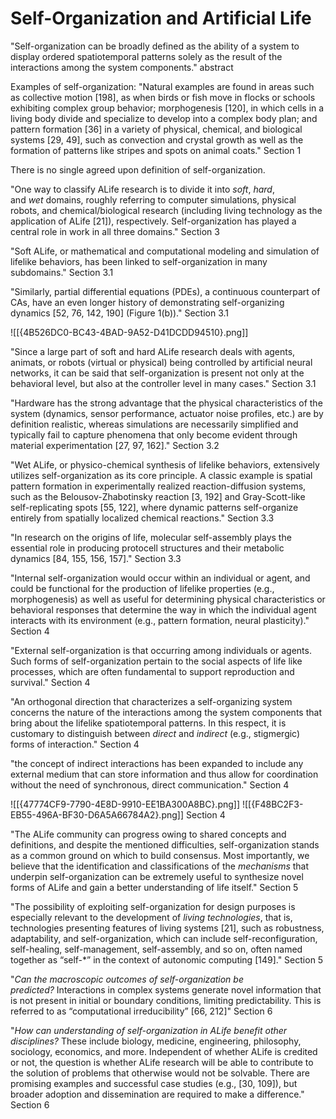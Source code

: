 # Self-Organization and Artificial Life

"Self-organization can be broadly defined as the ability of a system to display ordered spatiotemporal patterns solely as the result of the interactions among the system components." abstract

Examples of self-organization:
"Natural examples are found in areas such as collective motion [198], as when birds or fish move in flocks or schools exhibiting complex group behavior; morphogenesis [120], in which cells in a living body divide and specialize to develop into a complex body plan; and pattern formation [36] in a variety of physical, chemical, and biological systems [29, 49], such as convection and crystal growth as well as the formation of patterns like stripes and spots on animal coats." Section 1

There is no single agreed upon definition of self-organization.

"One way to classify ALife research is to divide it into _soft_, _hard_, and _wet_ domains, roughly referring to computer simulations, physical robots, and chemical/biological research (including living technology as the application of ALife [21]), respectively. Self-organization has played a central role in work in all three domains." Section 3

"Soft ALife, or mathematical and computational modeling and simulation of lifelike behaviors, has been linked to self-organization in many subdomains." Section 3.1

"Similarly, partial differential equations (PDEs), a continuous counterpart of CAs, have an even longer history of demonstrating self-organizing dynamics [52, 76, 142, 190] (Figure 1(b))." Section 3.1

![[{4B526DC0-BC43-4BAD-9A52-D41DCDD94510}.png]]

"Since a large part of soft and hard ALife research deals with agents, animats, or robots (virtual or physical) being controlled by artificial neural networks, it can be said that self-organization is present not only at the behavioral level, but also at the controller level in many cases." Section 3.1

"Hardware has the strong advantage that the physical characteristics of the system (dynamics, sensor performance, actuator noise profiles, etc.) are by definition realistic, whereas simulations are necessarily simplified and typically fail to capture phenomena that only become evident through material experimentation [27, 97, 162]." Section 3.2

"Wet ALife, or physico-chemical synthesis of lifelike behaviors, extensively utilizes self-organization as its core principle. A classic example is spatial pattern formation in experimentally realized reaction-diffusion systems, such as the Belousov-Zhabotinsky reaction [3, 192] and Gray-Scott-like self-replicating spots [55, 122], where dynamic patterns self-organize entirely from spatially localized chemical reactions." Section 3.3

"In research on the origins of life, molecular self-assembly plays the essential role in producing protocell structures and their metabolic dynamics [84, 155, 156, 157]." Section 3.3

"Internal self-organization would occur within an individual or agent, and could be functional for the production of lifelike properties (e.g., morphogenesis) as well as useful for determining physical characteristics or behavioral responses that determine the way in which the individual agent interacts with its environment (e.g., pattern formation, neural plasticity)." Section 4

"External self-organization is that occurring among individuals or agents. Such forms of self-organization pertain to the social aspects of life like processes, which are often fundamental to support reproduction and survival." Section 4

"An orthogonal direction that characterizes a self-organizing system concerns the nature of the interactions among the system components that bring about the lifelike spatiotemporal patterns. In this respect, it is customary to distinguish between _direct_ and _indirect_ (e.g., stigmergic) forms of interaction." Section 4

"the concept of indirect interactions has been expanded to include any external medium that can store information and thus allow for coordination without the need of synchronous, direct communication." Section 4

![[{47774CF9-7790-4E8D-9910-EE1BA300A8BC}.png]]
![[{F48BC2F3-EB55-496A-BF30-D6A5A66784A2}.png]]
Section 4

"The ALife community can progress owing to shared concepts and definitions, and despite the mentioned difficulties, self-organization stands as a common ground on which to build consensus. Most importantly, we believe that the identification and classifications of the _mechanisms_ that underpin self-organization can be extremely useful to synthesize novel forms of ALife and gain a better understanding of life itself." Section 5

"The possibility of exploiting self-organization for design purposes is especially relevant to the development of _living technologies_, that is, technologies presenting features of living systems [21], such as robustness, adaptability, and self-organization, which can include self-reconfiguration, self-healing, self-management, self-assembly, and so on, often named together as “self-*” in the context of autonomic computing [149]." Section 5

"_Can the macroscopic outcomes of self-organization be predicted?_ Interactions in complex systems generate novel information that is not present in initial or boundary conditions, limiting predictability. This is referred to as “computational irreducibility” [66, 212]" Section 6

"_How can understanding of self-organization in ALife benefit other disciplines?_ These include biology, medicine, engineering, philosophy, sociology, economics, and more. Independent of whether ALife is credited or not, the question is whether ALife research will be able to contribute to the solution of problems that otherwise would not be solvable. There are promising examples and successful case studies (e.g., [30, 109]), but broader adoption and dissemination are required to make a difference." Section 6



